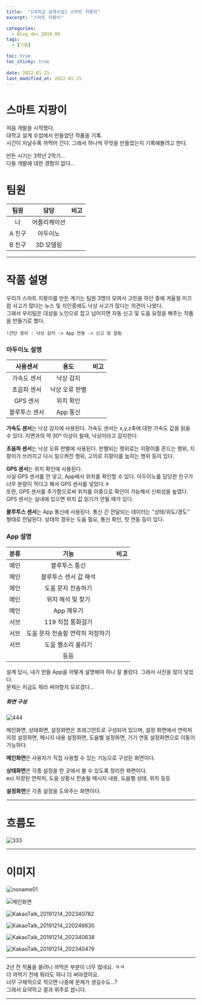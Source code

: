 ```yaml
---
title:  "[대학교 설계수업] 스마트 지팡이"
excerpt: "스마트 지팡이"

categories:
  - Blog_dev_2019_09
tags:
  - [기록]

toc: true
toc_sticky: true
 
date: 2022-01-25
last_modified_at: 2022-01-25
---
```


# 스마트 지팡이

  처음 개발을 시작했다.  
  대학교 설계 수업에서 만들었던 작품을 기록.  
  시간이 지날수록 까먹어 간다. 그래서 하나씩 무엇을 만들었는지 기록해볼려고 한다.  
    
  만든 시기는 3학년 2학기...  
  다들 개발에 대한 경험이 없다...

# 팀원

  |팀원|담당|비고|
  |:---:|:---:|:---:|
  |나| 어플리케이션| |
  |A 친구| 아두이노||
  |B 친구|3D 모델링||

---

# 작품 설명

  우리가 스마트 지팡이를 만든 계기는 팀원 3명이 모여서 고민을 하던 중에 겨울철 미끄럼 사고가 많다는 뉴스 및 지인중에도 낙상 사고가 많다는 의견이 나왔다.  
  그래서 우리팀은 대상을 노인으로 잡고 넘어지면 자동 신고 및 도움 요청을 해주는 작품을 만들기로 했다.  
    
    !간단 정리 : 낙상 감지 -> App 연동 -> 신고 및 알림 

### 아두이노 설명

  |사용센서|용도|비고|
  |:---:|:---:|:---:|
  |가속도 센서| 낙상 감지||
  |초음파 센서| 낙상 오류 판별||
  |GPS 센서| 위치 확인||
  |블루투스 센서|App 통신||
    
  **가속도 센서**는 낙상 감지에 사용된다. 가속도 센서는 x,y,z축에 대한 가속도 값을 읽을 수 있다. 지면과의 약 30º 이상이 될때, 낙상이라고 감지한다.  
    
  **초음파 센서**는 낙상 오류 판별에 사용된다. 판별되는 행위로는 지팡이를 흔드는 행위, 지팡이가 쓰러지고 다시 일으켜진 행위, 고의로 지팡이를 눕히는 행위 등이 있다.  
    
  **GPS 센서**는 위치 확인에 사용된다.  
  사실 GPS 센서를 안 넣고, App에서 위치를 확인할 수 있다. 아두이노를 담당한 친구가 너무 분량이 적다고 해서 GPS 센서를 넣었다.ㅎ  
  또한, GPS 센서를 추가함으로써 위치를 이중으로 확인이 가능해서 신뢰성을 높였다. GPS 센서는 실내에 있으면 위치 값 읽기가 안될 때가 있다.  
    
  **블루투스 센서**는 App 통신에 사용된다. 통신 간 전달되는 데이터는 "상태/위도/경도" 형태로 전달된다. 상태의 경우는 도움 필요, 통신 확인, 첫 연동 등이 있다.   

### App 설명

  |분류|기능|비고|
  |:---:|:---:|:---:|
  |메인|블루투스 통신||
  |메인|블루투스 센서 값 해석||
  |메인|도움 문자 전송하기||
  |메인|위치 해석 및 찾기||
  |메인|App 깨우기||
  |서브|119 직접 통화걸기||
  |서브|도움 문자 전송할 연락처 저장하기||
  |서브|도움 벨소리 울리기||
  ||등등||

  설계 당시, 내가 만들 App을 어떻게 설명해야 하나 잘 몰랐다. 그래서 사진을 많이 넣었다.  
  문제는 지금도 뭐라 써야할지 모르겠다...  

##### 화면 구성

  ![444](https://user-images.githubusercontent.com/55564114/150951556-2cb84eff-e30a-4bb4-8ead-9a1da428ce54.png)  

  메인화면, 상태화면, 설정화면은 프래그먼트로 구성되어 있으며, 설정 화면에서 연락처 지정 설정화면, 메시지 내용 설정화면, 도움벨 설정화면, 기기 연동 설정화면으로 이동이 가능하다.  

  **메인화면**은 사용자가 직접 사용할 수 있는 기능으로 구성된 화면이다.  

  **상태화면**은 각종 설정을 한 곳에서 볼 수 있도록 정리한 화면이다.  
  ex) 저장된 연락처, 도움 상황시 전송될 메시지 내용, 도움벨 상태, 위치 등등  

  **설정화면**은 각종 설정을 도와주는 화면이다.  

---

# 흐름도

  ![333](https://user-images.githubusercontent.com/55564114/150945749-f818fcdd-f572-4d36-a1bc-0bf0d1ffdc4b.png)  


---

# 이미지

![noname01](https://user-images.githubusercontent.com/55564114/150953283-d2ca6d01-a41e-4973-b865-e5671029a27f.png)  

![메인화면](https://user-images.githubusercontent.com/55564114/150952238-70b43ad8-db56-439a-8e33-73cc8f2be3ea.PNG)  

![KakaoTalk_20191214_202340782](https://user-images.githubusercontent.com/55564114/150952293-4c551d2f-1703-4b55-89d0-9167f8c15abf.jpg)  

![KakaoTalk_20191214_220246630](https://user-images.githubusercontent.com/55564114/150952363-f768bc94-6cd6-4083-b962-660a9b07bc81.jpg)  

![KakaoTalk_20191214_202340638](https://user-images.githubusercontent.com/55564114/150952456-5cc3249a-657d-49bf-9e59-a959992af924.jpg)  

![KakaoTalk_20191214_202340479](https://user-images.githubusercontent.com/55564114/150954180-c8eb8fb6-f644-43d2-8a59-b8e0edcf89d9.png)  



---

2년 전 작품을 쓸려니 까먹은 부분이 너무 많네요. ㅋㅋ  
더 까먹기 전에 뭐라도 하나 더 써야겠어요.  
너무 구체적으로 적으면 나중에 문제가 생길수도...?  
그래서 요약하고 결과 위주로 씁니다.  

---
  